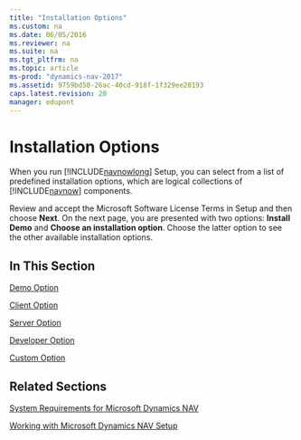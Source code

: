 ```yaml
---
title: "Installation Options"
ms.custom: na
ms.date: 06/05/2016
ms.reviewer: na
ms.suite: na
ms.tgt_pltfrm: na
ms.topic: article
ms-prod: "dynamics-nav-2017"
ms.assetid: 9759bd50-26ac-40cd-918f-1f329ee20193
caps.latest.revision: 20
manager: edupont
---
```

# Installation Options
When you run [!INCLUDE[navnowlong](includes/navnowlong_md.md)] Setup, you can select from a list of predefined installation options, which are logical collections of [!INCLUDE[navnow](includes/navnow_md.md)] components.  

 Review and accept the Microsoft Software License Terms in Setup and then choose **Next**. On the next page, you are presented with two options: **Install Demo** and **Choose an installation option**. Choose the latter option to see the other available installation options.  

## In This Section  
 [Demo Option](Demo-Option.md)  

 [Client Option](Client-Option.md)  

 [Server Option](Server-Option.md)  

 [Developer Option](Developer-Option.md)  

 [Custom Option](Custom-Option.md)  

## Related Sections  
 [System Requirements for Microsoft Dynamics NAV](System-Requirements-for-Microsoft-Dynamics-NAV.md)  

 [Working with Microsoft Dynamics NAV Setup](Working-with-Microsoft-Dynamics-NAV-Setup.md)
